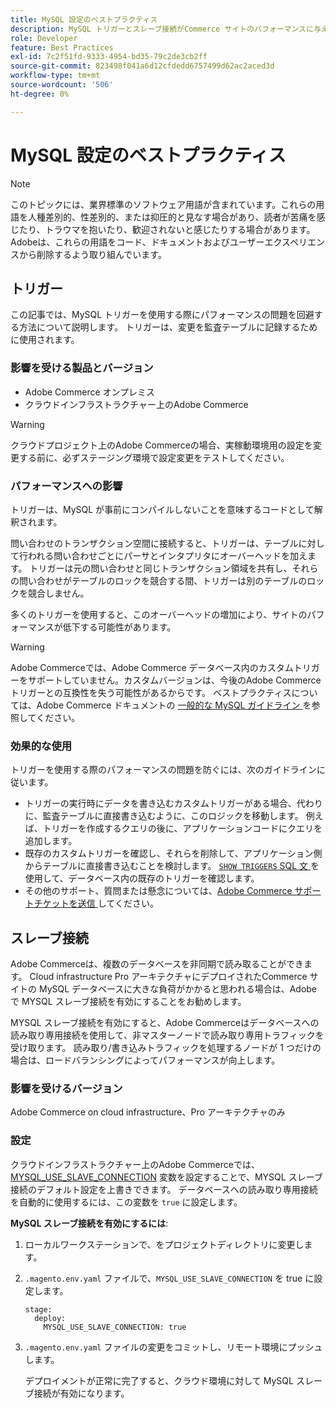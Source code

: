 ```yaml
---
title: MySQL 設定のベストプラクティス
description: MySQL トリガーとスレーブ接続がCommerce サイトのパフォーマンスに与える影響と、それらを効果的に使用する方法について説明します。
role: Developer
feature: Best Practices
exl-id: 7c2f51fd-9333-4954-bd35-79c2de3cb2ff
source-git-commit: 823498f041a6d12cfdedd6757499d62ac2aced3d
workflow-type: tm+mt
source-wordcount: '506'
ht-degree: 0%

---
```


# MySQL 設定のベストプラクティス

>[!NOTE]
>
>このトピックには、業界標準のソフトウェア用語が含まれています。これらの用語を人種差別的、性差別的、または抑圧的と見なす場合があり、読者が苦痛を感じたり、トラウマを抱いたり、歓迎されないと感じたりする場合があります。 Adobeは、これらの用語をコード、ドキュメントおよびユーザーエクスペリエンスから削除するよう取り組んでいます。

## トリガー

この記事では、MySQL トリガーを使用する際にパフォーマンスの問題を回避する方法について説明します。 トリガーは、変更を監査テーブルに記録するために使用されます。

### 影響を受ける製品とバージョン

- Adobe Commerce オンプレミス
- クラウドインフラストラクチャー上のAdobe Commerce

>[!WARNING]
>
>クラウドプロジェクト上のAdobe Commerceの場合、実稼動環境用の設定を変更する前に、必ずステージング環境で設定変更をテストしてください。

### パフォーマンスへの影響

トリガーは、MySQL が事前にコンパイルしないことを意味するコードとして解釈されます。

問い合わせのトランザクション空間に接続すると、トリガーは、テーブルに対して行われる問い合わせごとにパーサとインタプリタにオーバーヘッドを加えます。 トリガーは元の問い合わせと同じトランザクション領域を共有し、それらの問い合わせがテーブルのロックを競合する間、トリガーは別のテーブルのロックを競合しません。

多くのトリガーを使用すると、このオーバーヘッドの増加により、サイトのパフォーマンスが低下する可能性があります。

>[!WARNING]
>
>Adobe Commerceでは、Adobe Commerce データベース内のカスタムトリガーをサポートしていません。カスタムバージョンは、今後のAdobe Commerce トリガーとの互換性を失う可能性があるからです。 ベストプラクティスについては、Adobe Commerce ドキュメントの [ 一般的な MySQL ガイドライン ](../../../installation/prerequisites/database/mysql.md) を参照してください。

### 効果的な使用

トリガーを使用する際のパフォーマンスの問題を防ぐには、次のガイドラインに従います。

- トリガーの実行時にデータを書き込むカスタムトリガーがある場合、代わりに、監査テーブルに直接書き込むように、このロジックを移動します。 例えば、トリガーを作成するクエリの後に、アプリケーションコードにクエリを追加します。
- 既存のカスタムトリガーを確認し、それらを削除して、アプリケーション側からテーブルに直接書き込むことを検討します。 [`SHOW TRIGGERS` SQL 文 ](https://dev.mysql.com/doc/refman/8.0/en/show-triggers.html) を使用して、データベース内の既存のトリガーを確認します。
- その他のサポート、質問または懸念については、[Adobe Commerce サポートチケットを送信 ](https://experienceleague.adobe.com/docs/commerce-knowledge-base/kb/help-center-guide/magento-help-center-user-guide.html?lang=ja&#submit-ticket) してください。

## スレーブ接続

Adobe Commerceは、複数のデータベースを非同期で読み取ることができます。 Cloud infrastructure Pro アーキテクチャにデプロイされたCommerce サイトの MySQL データベースに大きな負荷がかかると思われる場合は、Adobeで MYSQL スレーブ接続を有効にすることをお勧めします。

MYSQL スレーブ接続を有効にすると、Adobe Commerceはデータベースへの読み取り専用接続を使用して、非マスターノードで読み取り専用トラフィックを受け取ります。 読み取り/書き込みトラフィックを処理するノードが 1 つだけの場合は、ロードバランシングによってパフォーマンスが向上します。

### 影響を受けるバージョン

Adobe Commerce on cloud infrastructure、Pro アーキテクチャのみ

### 設定

クラウドインフラストラクチャー上のAdobe Commerceでは、[MYSQL_USE_SLAVE_CONNECTION](https://experienceleague.adobe.com/docs/commerce-cloud-service/user-guide/configure/env/stage/variables-deploy.html?lang=ja#mysql_use_slave_connection) 変数を設定することで、MYSQL スレーブ接続のデフォルト設定を上書きできます。 データベースへの読み取り専用接続を自動的に使用するには、この変数を `true` に設定します。

**MySQL スレーブ接続を有効にするには**:

1. ローカルワークステーションで、をプロジェクトディレクトリに変更します。

1. `.magento.env.yaml` ファイルで、`MYSQL_USE_SLAVE_CONNECTION` を true に設定します。

   ```
   stage:
     deploy:
       MYSQL_USE_SLAVE_CONNECTION: true
   ```

1. `.magento.env.yaml` ファイルの変更をコミットし、リモート環境にプッシュします。

   デプロイメントが正常に完了すると、クラウド環境に対して MySQL スレーブ接続が有効になります。

